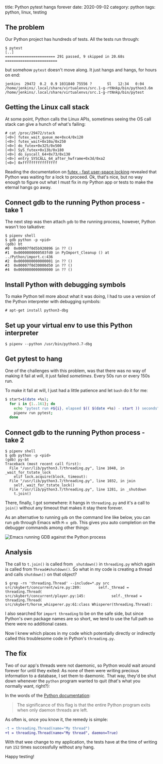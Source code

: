 title: Python pytest hangs forever
date: 2020-09-02
category: python
tags: python, linux, testing

## The problem

Our Python project has hundreds of tests. All the tests run through:
```
$ pytest
[..]
======================= 291 passed, 9 skipped in 20.68s ========================
```
but somehow `pytest` doesn't move along. It just hangs and hangs, for
hours on end:

```text
jenkins  29472  0.2  0.9 1031840 75556 ?       Sl   12:34   0:04
/home/jenkins/.local/share/virtualenvs/src.1-g-rtNnkp/bin/python3.6m
/home/jenkins/.local/share/virtualenvs/src.1-g-rtNnkp/bin/pytest
```

## Getting the Linux call stack

At some point, Python calls the Linux APIs, sometimes seeing the OS
call stack can give a hunch of what's failing:
```text
# cat /proc/29472/stack
[<0>] futex_wait_queue_me+0xc4/0x120
[<0>] futex_wait+0x10a/0x250
[<0>] do_futex+0x325/0x500
[<0>] SyS_futex+0x13b/0x180
[<0>] do_syscall_64+0x73/0x130
[<0>] entry_SYSCALL_64_after_hwframe+0x3d/0xa2
[<0>] 0xffffffffffffffff
```

Reading the documentation on [futex - fast user-space
locking](https://man7.org/linux/man-pages/man2/futex.2.html) revealed
that Python was waiting for a lock to proceed. Ok, that's nice, but no
way enough to figure out what I must fix in _my_ Python app or tests
to make the eternal hangs go away.

## Connect gdb to the running Python process - take 1
The next step was then attach `gdb` to the running process, however,
Python wasn't too talkative:

```
$ pipenv shell
$ gdb python -p <pid>
(gdb) bt
#0  0x00007f0d5b920896 in ?? ()
#1  0x0000000000503fd0 in PyImport_Cleanup () at ../Python/import.c:436
#2  0x0000000000000001 in ?? ()
#3  0x00007f0d30000d50 in ?? ()
#4  0x0000000000000000 in ?? ()
```


## Install Python with debugging symbols
To make Python tell more about what it was doing, I had to use a
version of the Python interpreter with debugging symbols:

```text
# apt-get install python3-dbg
```

## Set up your virtual env to use this Python interpreter

```text
$ pipenv --python /usr/bin/python3.7-dbg
```

## Get pytest to hang
One of the challenges with this problem, was that there was no way of
making it fail at will, it just failed _sometimes_. Every 50s run or
every 150s run.

To make it fail at will, I just had a little patience and let `bash`
do it for me:
```bash
$ start=$(date +%s);
  for i in {1..161}; do
    echo "pytest run #${i}, elapsed $(( $(date +%s) - start )) seconds";
    pipenv run pytest;
  done
```

## Connect gdb to the running Python process - take 2

```text
$ pipenv shell
$ gdb python -p <pid>
(gdb) py-bt
Traceback (most recent call first):
  File "/usr/lib/python3.7/threading.py", line 1048, in _wait_for_tstate_lock
    elif lock.acquire(block, timeout):
  File "/usr/lib/python3.7/threading.py", line 1032, in join
    self._wait_for_tstate_lock()
  File "/usr/lib/python3.7/threading.py", line 1281, in _shutdown
    t.join()
```
There, finally, I got somewhere: it hangs in `threading.py` and it's a
call to `join()` without any timeout that makes it stay there forever.

As an alternative to running `gdb` on the command line like below, you
can run `gdb` through Emacs with `M-x gdb`. This gives you auto completion on
the debugger commands among other things:

<img
  src="/graphics/2020/2020-09-02-184709_748x663_scrot.png"
  alt="Emacs running GDB against the Python process"
  title="Emacs running GDB against the Python process"
  class="centered"
/>

## Analysis

The call to `t.join()` is called from `_shutdown()` in `threading.py`
which again is called from `Thread#shutdown()`. So what in my code is
creating a thread and calls `shutdown()` on that object?

```text
$ grep -rn 'threading.Thread' --include=*.py src                      
src/skybert/concurrent/wire.py:289:        self._thread = threading.Thread(
src/skybert/concurrent/player.py:145:            self._thread = threading.Thread(
src/skybert/horse_whisperer.py:61:class Whisperer(threading.Thread):
```
I also searched for `import threading` to be on the safe side, but
since Python's own package names are so short, we tend to use the full
path so there were no additional cases.

Now I knew which places in my code which potentially directly or
indirectly called this troublesome code in Python's `threading.py`.

## The fix

Two of our app's threads were not daemonic, so Python would wait
around forever for until they exited: As none of them were writing
precious information to a database, I set them to daemonic. That way,
they'd be shut down whenever the `python` program wanted to quit
(that's what you normally want, right?):

In the words of the [Python
documentation](https://docs.python.org/3/library/threading.html#thread-objects):

> The significance of this flag is that the entire Python program
> exits when only daemon threads are left.

As often is, once you know it, the remedy is simple:

```diff
-t = threading.Thread(name="My thread")
+t = threading.Thread(name="My thread", daemon=True)
```

With that wee change to my application, the tests have at the time of
writing run `152` times successfully without any hang.

Happy testing!

